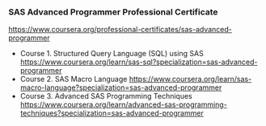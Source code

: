 ### SAS Advanced Programmer Professional Certificate
https://www.coursera.org/professional-certificates/sas-advanced-programmer
 
 - Course 1. Structured Query Language (SQL) using SAS https://www.coursera.org/learn/sas-sql?specialization=sas-advanced-programmer
 - Course 2. SAS Macro Language https://www.coursera.org/learn/sas-macro-language?specialization=sas-advanced-programmer
 - Course 3. Advanced SAS Programming Techniques https://www.coursera.org/learn/advanced-sas-programming-techniques?specialization=sas-advanced-programmer
 
